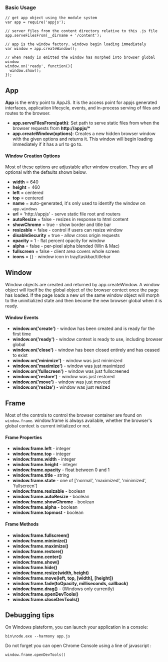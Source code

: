 ### Basic Usage

    // get app object using the module system
    var app = require('appjs');

    // server files from the content directory relative to this .js file
    app.serveFilesFrom(__dirname + '/content');

    // app is the window factory. windows begin loading immediately
    var window = app.createWindow();

    // when ready is emitted the window has morphed into browser global window
    window.on('ready', function(){
      window.show();
    });

## App
__App__ is the entry point to AppJS. It is the access point for appjs generated interfaces, application lifecycle, events, and in-process serving of files and routes to the browser.

* __app.serveFilesFrom(path)__: Set path to serve static files from when the browser requests from __http://appjs/*__
* __app.createWindow(options)__: Creates a new hidden browser window with the given options and returns it.  This window will begin loading immediately if it has a url to go to.

#### Window Creation Options
Most of these options are adjustable after window creation. They are all optional with the defaults shown below.

* __width__           = 640
* __height__          = 460
* __left__            = centered
* __top__             = centered
* __name__            = auto-generated, it's only used to identify the window on `app.windows`
* __url__             = 'http://appjs' - serve static file root and routers
* __autoResize__      = false - resizes in response to html content
* __showChrome__      = true - show border and title bar
* __resizable__       = false - control if users can resize window
* __disableSecurity__ = true - allow cross origin requests
* __opacity__         = 1 - flat percent opacity for window
* __alpha__           = false - per-pixel alpha blended (Win & Mac)
* __fullscreen__      = false - client area covers whole screen
* __icons__           = {} - window icon in tray/taskbar/titlebar

## Window

Window objects are created and returned by app.createWindow. A window object will itself be the global object of the browser contect once the page has loaded. If the page loads a new url the same window object will morph to the uninitialized state and then become the new browser global when it is ready.

#### Window Events

* __window.on('create')__ - window has been created and is ready for the first time
* __window.on('ready')__ - window context is ready to use, including browser global
* __window.on('close')__ - window has been closed entirely and has ceased to exist
* __window.on('minimize')__ - window was just minimized
* __window.on('maximize')__ - window was just maximized
* __window.on('fullscreen')__ - window was just fullscreened
* __window.on('restore')__ - window was just restored
* __window.on('move')__ - window was just moveed
* __window.on('resize')__ - window was just resized

## Frame

Most of the controls to control the browser container are found on `window.frame`. window.frame is always available, whether the browser's global context is current initialized or not.

#### Frame Properties

* __window.frame.left__ - integer
* __window.frame.top__ - integer
* __window.frame.width__ - integer
* __window.frame.height__ - integer
* __window.frame.opacity__ - float between 0 and 1
* __window.frame.title__ - string
* __window.frame.state__ - one of ['normal', 'maximized', 'minimized', 'fullscreen']
* __window.frame.resizable__ - boolean
* __window.frame.autoResize__ - boolean
* __window.frame.showChrome__ - boolean
* __window.frame.alpha__ - boolean
* __window.frame.topmost__ - boolean

#### Frame Methods

* __window.frame.fullscreen()__
* __window.frame.minimize()__
* __window.frame.maximize()__
* __window.frame.restore()__
* __window.frame.center()__
* __window.frame.show()__
* __window.frame.hide()__
* __window.frame.resize(width, height)__
* __window.frame.move(left, top, [width], [height])__
* __window.frame.fade(toOpacity, milliseconds, callback)__
* __window.frame.drag()__ - (Windows only currently)
* __window.frame.openDevTools()__
* __window.frame.closeDevTools()__



## Debugging tips

On Windows plateform, you can launch your application in a console:

    bin\node.exe --harmony app.js

Do not forget you can open Chrome Console using a line of javascript :

    window.frame.openDevTools()
